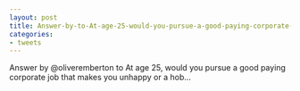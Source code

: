```yaml
---
layout: post
title: Answer-by-to-At-age-25-would-you-pursue-a-good-paying-corporate-job-that-makes-you-unhappy-or-a-hob
categories:
- tweets
---
```

Answer by @oliveremberton to At age 25, would you pursue a good paying corporate job that makes you unhappy or a hob…